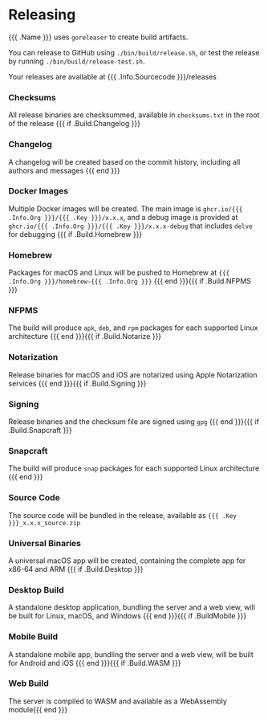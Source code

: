 # Releasing

{{{ .Name }}} uses `goreleaser` to create build artifacts. 

You can release to GitHub using `./bin/build/release.sh`, or test the release by running `./bin/build/release-test.sh`. 

Your releases are available at {{{ .Info.Sourcecode }}}/releases 

### Checksums

All release binaries are checksummed, available in `checksums.txt` in the root of the release
{{{ if .Build.Changelog }}}
### Changelog

A changelog will be created based on the commit history, including all authors and messages
{{{ end }}}
### Docker Images

Multiple Docker images will be created. The main image is `ghcr.io/{{{ .Info.Org }}}/{{{ .Key }}}/x.x.x`, and a debug image is provided at `ghcr.io/{{{ .Info.Org }}}/{{{ .Key }}}/x.x.x-debug` that includes `delve` for debugging
{{{ if .Build.Homebrew }}}
### Homebrew

Packages for macOS and Linux will be pushed to Homebrew at `{{{ .Info.Org }}}/homebrew-{{{ .Info.Org }}}`
{{{ end }}}{{{ if .Build.NFPMS }}}
### NFPMS

The build will produce `apk`, `deb`, and `rpm` packages for each supported Linux architecture
{{{ end }}}{{{ if .Build.Notarize }}}
### Notarization

Release binaries for macOS and iOS are notarized using Apple Notarization services
{{{ end }}}{{{ if .Build.Signing }}}
### Signing

Release binaries and the checksum file are signed using `gpg`
{{{ end }}}{{{ if .Build.Snapcraft }}}
### Snapcraft

The build will produce `snap` packages for each supported Linux architecture
{{{ end }}}
### Source Code

The source code will be bundled in the release, available as `{{{ .Key }}}_x.x.x_source.zip`

### Universal Binaries

A universal macOS app will be created, containing the complete app for x86-64 and ARM
{{{ if .Build.Desktop }}}
### Desktop Build

A standalone desktop application, bundling the server and a web view, will be built for Linux, macOS, and Windows
{{{ end }}}{{{ if .BuildMobile }}}
### Mobile Build

A standalone mobile app, bundling the server and a web view, will be built for Android and iOS
{{{ end }}}{{{ if .Build.WASM }}}
### Web Build

The server is compiled to WASM and available as a WebAssembly module{{{ end }}}
